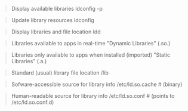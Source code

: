 > Display available libraries
ldconfig -p

> Update library resources
ldconfig

> Display libraries and file location
ldd

> Libraries available to apps in real-time
"Dynamic Libraries" (.so.)

> Libraries only available to apps when installed (imported)
"Static Libraries" (.a.)

> Standard (usual) library file location
/lib

> Sofware-accessible source for library info 
/etc/ld.so.cache 	# (binary)

> Human-readable source for library info
/etc/ld.so.conf 	# (points to /etc/ld.so.conf.d)
